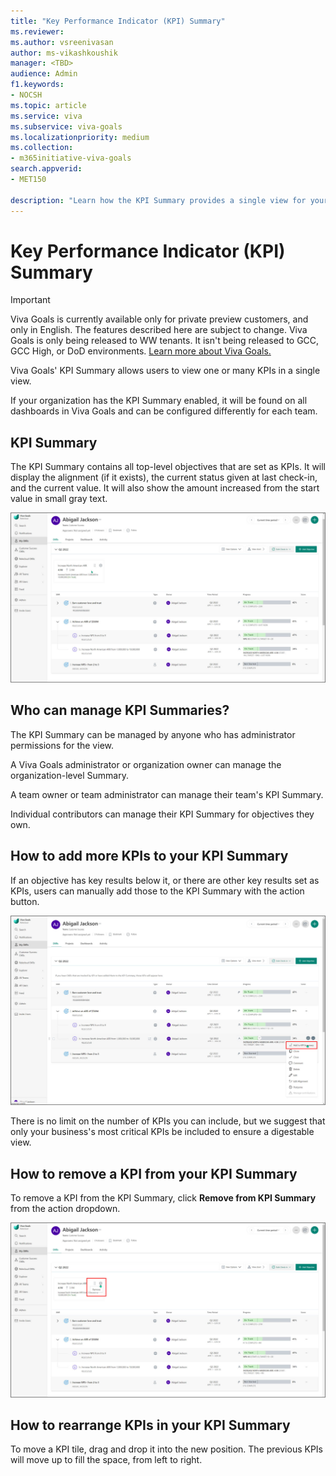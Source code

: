 ```yaml
---
title: "Key Performance Indicator (KPI) Summary"
ms.reviewer: 
ms.author: vsreenivasan
author: ms-vikashkoushik
manager: <TBD>
audience: Admin
f1.keywords:
- NOCSH
ms.topic: article
ms.service: viva
ms.subservice: viva-goals
ms.localizationpriority: medium
ms.collection:  
- m365initiative-viva-goals
search.appverid:
- MET150

description: "Learn how the KPI Summary provides a single view for your most important KPIs."
---
```


# Key Performance Indicator (KPI) Summary

> [!IMPORTANT]
> Viva Goals is currently available only for private preview customers, and only in English. The features described here are subject to change. Viva Goals is only being released to WW tenants. It isn't being released to GCC, GCC High, or DoD environments. [Learn more about Viva Goals.](https://go.microsoft.com/fwlink/?linkid=2189933)

Viva Goals' KPI Summary allows users to view one or many KPIs in a single view.

If your organization has the KPI Summary enabled, it will be found on all dashboards in Viva Goals and can be configured differently for each team.

## KPI Summary

The KPI Summary contains all top-level objectives that are set as KPIs. It will display the alignment (if it exists), the current status given at last check-in, and the current value. It will also show the amount increased from the start value in small gray text.

![screenshot of kpi summary.](../media/goals/4/416/a.jpg)

## Who can manage KPI Summaries? 

The KPI Summary can be managed by anyone who has administrator permissions for the view.

A Viva Goals administrator or organization owner can manage the organization-level Summary.

A team owner or team administrator can manage their team's KPI Summary.

Individual contributors can manage their KPI Summary for objectives they own.

## How to add more KPIs to your KPI Summary

If an objective has key results below it, or there are other key results set as KPIs, users can manually add those to the KPI Summary with the action button.

![screenshot of how to add to the kpi summary.](../media/goals/4/416/b.jpg)

There is no limit on the number of KPIs you can include, but we suggest that only your business's most critical KPIs be included to ensure a digestable view.

## How to remove a KPI from your KPI Summary
  
To remove a KPI from the KPI Summary, click **Remove from KPI Summary** from the action dropdown.

![screenshot of removing a key result from the kpi summary.](../media/goals/4/416/c.jpg)

## How to rearrange KPIs in your KPI Summary

To move a KPI tile, drag and drop it into the new position. The previous KPIs will move up to fill the space, from left to right. 
